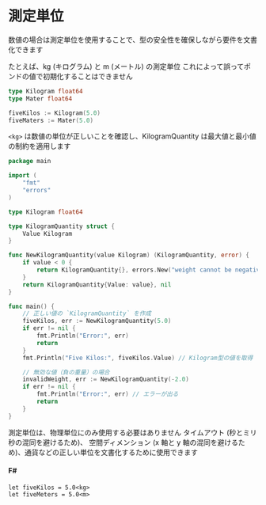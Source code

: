 # 測定単位
数値の場合は測定単位を使用することで、型の安全性を確保しながら要件を文書化できます

たとえば、kg (キログラム) と m (メートル) の測定単位
これによって誤ってポンドの値で初期化することはできません

```go
type Kilogram float64
type Mater float64
```

```go
fiveKilos := Kilogram(5.0)
fiveMaters := Mater(5.0)
```

`<kg>` は数値の単位が正しいことを確認し、KilogramQuantity は最大値と最小値の制約を適用します

```go
package main

import (
	"fmt"
	"errors"
)

type Kilogram float64

type KilogramQuantity struct {
	Value Kilogram
}

func NewKilogramQuantity(value Kilogram) (KilogramQuantity, error) {
	if value < 0 {
		return KilogramQuantity{}, errors.New("weight cannot be negative")
	}
	return KilogramQuantity{Value: value}, nil
}

func main() {
	// 正しい値の `KilogramQuantity` を作成
	fiveKilos, err := NewKilogramQuantity(5.0)
	if err != nil {
		fmt.Println("Error:", err)
		return
	}
	fmt.Println("Five Kilos:", fiveKilos.Value) // Kilogram型の値を取得

	// 無効な値（負の重量）の場合
	invalidWeight, err := NewKilogramQuantity(-2.0)
	if err != nil {
		fmt.Println("Error:", err) // エラーが出る
		return
	}
}
```

測定単位は、物理単位にのみ使用する必要はありません
タイムアウト (秒とミリ秒の混同を避けるため)、
空間ディメンション (x 軸と y 軸の混同を避けるため)、通貨などの正しい単位を文書化するために使用できます


#### F#
```
let fiveKilos = 5.0<kg>
let fiveMeters = 5.0<m>
```